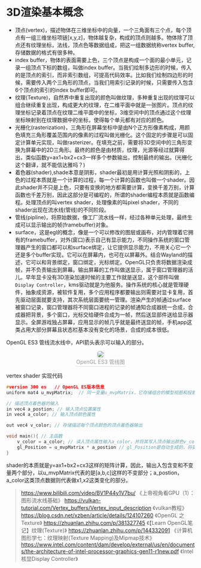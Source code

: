 # 3D渲染基本概念

- 顶点(vertex)，描述物体在三维坐标中的向量，一个三角面有三个点，每个顶点有一组三维坐标项链[x,y,z]，物体越复杂，构成的顶点则越多。物体除了顶点还有纹理坐标，法线，顶点色等数据组成，把这一组数据统称vertex buffer,存储数据的格式有很多种。
- index buffer，物体的表面需要上色，三个顶点是构成一个面的最小单元，记录一组顶点下标的数组，叫做index buffer。当我们绘制多边形的时候，传入的是顶点的索引，而非索引数组，可提高代码效率。比如我们绘制四边形的时候，需要传入两个三角形的顶点，当我们用索引记录的时候，只需要传入包含6个顶点的索引的index buffer即可。
- 纹理(Texture)，自然界中重复出现的颜色叫做纹理，多种重复出现的纹理可以组合继续重复出现，构成更大的纹理，在二维平面中就是一张图片。顶点的纹理坐标记录着顶点在纹理二维平面中的坐标，3维空间中的顶点通过这个纹理坐标映射到在纹理数据中的坐标，使得每个单元都有对应的颜色。
- 光栅化(rasterization)，三角形在屏幕坐标中是由N个正方形像素构成，用颜色填充三角形覆盖范围内的像素的过程叫做光栅化。这个固定的步骤是可以固定计算单元实现，叫做rasterizer。在填充之前，需要将3D空间中的三角形变换为屏幕中的2D三角形。最终的颜色是由材质，纹理，光源等经过就算得出，类似函数y=ax1+bx2+cx3一样多个参数输出，控制最终的输出。(光栅化这个翻译，就不能信达雅吗？)
- 着色器(shader),shade本意是阴影，shader最初是用计算光照和阴影的，上色的过程本质就是一个计算的过程，每一个计算的函数也叫做一个shader。因此shader并不只是上色，只要有变换的地方都需要计算，变换千差万别，计算函数也千差万别，因此这部分是可编程的，所谓的shader编程本质就是函数编程。处理顶点的叫vertex shader，处理像素的叫pixel shader，不同的shader出现在流水线(管线)的不同阶段。
- 管线(pipline)，将原始数据，像工厂流水线一样，经过各种单元处理，最终生成可以显示输出的帧(framebuffer)对象。
- surface，这是egl的概念，像是一个可以修改的图层或画布，对内管理着它拥有的framebuffer，对外(窗口)表示自己有显示能力，不同操作系统的窗口管理器产生的窗口都可以和surface绑定，让它提供显示能力，不用关心它一个还是多个buffer实现，它可以在屏幕内，也可在以屏幕外。结合Wayland的描述，它可以和背景绑定，窗口绑定，光标绑定。OpenGL只负责将数据渲染成帧，并不负责输出到屏幕。输出屏幕的工作叫做送显示，属于窗口管理器的活儿。早年显卡没有3D渲染加速时候的主要工作就是送显，这个部件叫做`Display Controller`，kms驱动就是为他服务。操作系统的核心就是管理硬件，抽象成资源，被软件复用，多个应用程序都要输出则需要对显卡复用，首先驱动层面就要支持，其次系统层面要统一管理。渲染产生的帧通过surface被窗口记录，窗口管理器将不同窗口进程的记录的帧通知合成器统一合成，合成器把背景，多个窗口，光标交给硬件合成为一帧，然后送显部件送给显示器显示。全屏游戏独占屏幕，应用显示的帧几乎就是最终送显的帧，手机app这类占用大部分屏幕且状态栏基本没有变化的场景，合成的成本很低。

OpenGL ES3 管线流水线中，API箭头表示可以输入的部分。
<center>
    <img style="border-radius: 0.3125em;
    box-shadow: 0 2px 4px 0 rgba(34,36,38,.12),0 2px 10px 0 rgba(34,36,38,.08);" 
    src="https://pic3.zhimg.com/80/v2-05c0d0ad1e65ff4fbedee0b4d8f49316_720w.webp">
    <br>
    <div style="color:orange; border-bottom: 1px solid #d9d9d9;
    display: inline-block;
    color: #999;
    padding: 2px;">OpenGL ES3 管线图</div>
</center> 

vertex shader 实现代码
```c
#version 300 es   // OpenGL ES版本信息
uniform mat4 u_mvpMatrix;  // 同一变量u_mvpMatrix，它存储组合的模型视图和投影矩阵。

// 描述顶点着色器的输入
in vec4 a_postion; // 输入顶点位置属性
in vec4 a_color; // 输入顶点颜色属性

out vec4 v_color; // 存储描述每个顶点颜色的顶点着色器输出

void main(){ // 主函数
	v_color = a_color; // 读入顶点属性输入a_color，并将其写入顶点输出颜色v_color
	gl_Position = u_mvpMatrix * a_postion // gl_Position是自动生成的，将变换后的顶点位置写入gl_Position输出
}
```
shader的本质就是y=ax1+bx2+cx3这样的矩阵计算，因此，输出入包含变和不变量两个部分，以u_mvpMatrix代表的是[a,b,c]这样的不变部分；a_postion，a_color这类顶点数据则代表做x1,x2这类变化的部分。

>https://www.bilibili.com/video/BV1P44y1V7bu/ 《上帝视角看GPU（1）：图形流水线基础》
>https://vulkan-tutorial.com/Vertex_buffers/Vertex_input_description 《vulkan教程》
>https://blog.csdn.net/xzben/article/details/124107260 《OpenGL 之Texture》
>https://zhuanlan.zhihu.com/p/381327745 《【Learn OpenGL笔记】纹理(Texture)》
>https://zhuanlan.zhihu.com/p/144332091 《计算机图形学七：纹理映射(Texture Mapping)及Mipmap技术》
>https://www.intel.com/content/dam/develop/external/us/en/documents/the-architecture-of-intel-processor-graphics-gen11-r1new.pdf 《Intel核显Display Controller》

